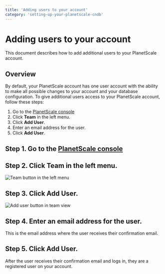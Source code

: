 ```yaml
---
title: 'Adding users to your account'
category: 'setting-up-your-planetscale-cndb'
---
```


# Adding users to your account

This document describes how to add additional users to your PlanetScale account.

## Overview

By default, your PlanetScale account has one user account with the ability to make all possible changes to your account and your database configuration. To give additional users access to your PlanetScale account, follow these steps:

1. Go to the [PlanetScale console](https://console.planetscale.com)
1. Click **Team** in the left menu.
1. Click **Add User**.
1. Enter an email address for the user.
1. Click **Add User**.

## Step 1. Go to the [PlanetScale console](https://console.planetscale.com)

## Step 2. Click **Team** in the left menu.

![Team button in the left menu](/img/docs/team-button.png)

## Step 3. Click **Add User**.

![Add user button in team view](/img/docs/add-user-button.png)

## Step 4. Enter an email address for the user.

This is the email address where the user receives their confirmation email.

## Step 5. Click **Add User**.

After the user receives their confirmation email and logs in, they are a registered user on your account.
